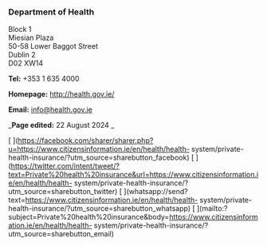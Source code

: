 ###  Department of Health

Block 1  
Miesian Plaza  
50-58 Lower Baggot Street  
Dublin 2  
D02 XW14

**Tel:** +353 1 635 4000

**Homepage:** [ http://health.gov.ie/ ](http://health.gov.ie/)

**Email:** [ info@health.gov.ie ](mailto:info@health.gov.ie)

_**Page edited:** 22 August 2024 _

[
](https://facebook.com/sharer/sharer.php?u=https://www.citizensinformation.ie/en/health/health-
system/private-health-insurance/?utm_source=sharebutton_facebook) [
](https://twitter.com/intent/tweet/?text=Private%20health%20insurance&url=https://www.citizensinformation.ie/en/health/health-
system/private-health-insurance/?utm_source=sharebutton_twitter) [
](whatsapp://send?text=https://www.citizensinformation.ie/en/health/health-
system/private-health-insurance/?utm_source=sharebutton_whatsapp) [
](mailto:?subject=Private%20health%20insurance&body=https://www.citizensinformation.ie/en/health/health-
system/private-health-insurance/?utm_source=sharebutton_email) [
](javascript:void\(0\))

